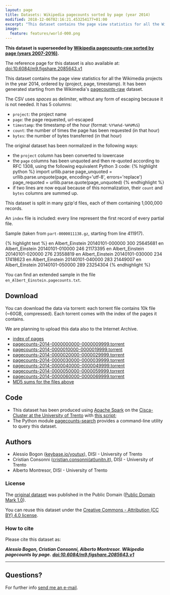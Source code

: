 ```yaml
---
layout: page
title: Datasets: Wikipedia pagecounts sorted by page (year 2014)
modified: 2018-12-06T02:16:21.453254177+01:00
excerpt: "This dataset contains the page view statistics for all the Wikimedia projects in the year 2014"
image:
  feature: features/world-000.png
---
```


**This dataset is superseeded by [Wikipedia pagecounts-raw sorted by page (years 2007-2016)](../wikipedia-pagecounts-raw-sorted/).**

The reference page for this dataset is also available at:
[doi:10.6084/m9.figshare.2085643.v1](https://dx.doi.org/10.6084/m9.figshare.2085643.v1)

This dataset contains the page view statistics for all the Wikimedia projects
in the year 2014, ordered by (project, page, timestamp). It has been generated
starting from the Wikimedia's
[pagecounts-raw](https://dumps.wikimedia.org/other/pagecounts-raw/) dataset.

The CSV uses *spaces* as delimiter, without any form of escaping because it is
not needed. It has 5 columns:

* `project`: the project name
* `page`: the page requested, url-escaped
* `timestamp`: the timestamp of the hour (format: `%Y%m%d-%H%M%S`)
* `count`: the number of times the page has been requested (in that hour)
* `bytes`: the number of bytes transferred (in that hour)

The original dataset has been normalized in the following ways:

* the `project` column has been converted to lowercase
* the `page` columns has been unquoted and then re-quoted according to RFC 1308,
using the following equivalent Python 3 code:
{% highlight python %}
import urllib.parse
page_unquoted = urllib.parse.unquote(page, encoding='utf-8',
    errors='replace')
page_requoted = urllib.parse.quote(page_unquoted)
{% endhighlight %}
* if two lines are now equal because of this normalization, their `count` and
`bytes` columns are summed up.

This dataset is split in many gzip'd files, each of them containing 1,000,000
records.

An `index` file is included: every line represent the first record of every
partial file.

Sample (taken from `part-0000011138.gz`, starting from line 411917)<a class="collapsible inactive" id='new_sample' href="#"></a>.
<div class="collapsible" id='new_sample'>
{% highlight text %}
en Albert_Einstein 20140101-000000 300 25645681
en Albert_Einstein 20140101-010000 246 21173395
en Albert_Einstein 20140101-020000 276 23558819
en Albert_Einstein 20140101-030000 234 17418623
en Albert_Einstein 20140101-040000 283 21449007
en Albert_Einstein 20140101-050000 289 23254304
{% endhighlight %}
</div>

You can find an extended sample in the file `en_Albert_Einstein.pagecounts.txt`.

## Download

You can download the data via torrent: each torrent file contains
10k file (~60GB, compressed). Each torrent comes with the index
of the pages it contains.

We are planning to upload this data also to the Internet Archive.

* [index of pages](./index.txt)
* [pagecounts-2014-0000000000-0000009999.torrent](./pagecounts-2014-0000000000-0000009999.torrent)
* [pagecounts-2014-0000010000-0000019999.torrent](./pagecounts-2014-0000010000-0000019999.torrent)
* [pagecounts-2014-0000020000-0000029999.torrent](./pagecounts-2014-0000020000-0000029999.torrent)
* [pagecounts-2014-0000030000-0000039999.torrent](./pagecounts-2014-0000030000-0000039999.torrent)
* [pagecounts-2014-0000040000-0000049999.torrent](./pagecounts-2014-0000040000-0000049999.torrent)
* [pagecounts-2014-0000050000-0000059999.torrent](./pagecounts-2014-0000050000-0000059999.torrent)
* [pagecounts-2014-0000060000-0000069999.torrent](./pagecounts-2014-0000060000-0000069999.torrent)
* [MD5 sums for the files above](./pagecounts-torrents.md5sum.txt)

## Code

* This dataset has been produced using [Apache Spark](https://spark.apache.org/)
  on the [Cisca-Cluster at the University of Trento](http://doc.science.unitn.it/wiki/Il_Cluster_di_Scienze_%28Cisca-Cluster%29)
  with [this script](https://gist.github.com/youtux/13353862ac4227c4baf2);
* The Python module [pagecounts-search](https://github.com/youtux/pagecounts-search)
  provides a command-line utility to query this dataset.

## Authors

* Alessio Bogon ([keybase.io/youtux](https://keybase.io/youtux)), DISI - University of Trento
* Cristian Consonni ([cristian.consonni(at)unitn.it](mailto:cristian.consonni(at)unitn(dot)it)), DISI - University of Trento
* Alberto Montresor, DISI - University of Trento

### License

The [original dataset](https://dumps.wikimedia.org/other/pagecounts-raw/) was
published in the Public Domain ([Public Domain Mark 1.0](http://creativecommons.org/publicdomain/mark/1.0/)).

You can reuse this dataset under the [Creative Commons - Attribution (CC BY) 4.0 license](https://creativecommons.org/licenses/by/4.0/).

### How to cite

Please cite this dataset as:

***Alessio Bogon, Cristian Consonni, Alberto Montresor.***
***Wikipedia pagecounts by page.***
***[doi:10.6084/m9.figshare.2085643.v1](https://dx.doi.org/10.6084/m9.figshare.2085643.v1)***

---

## Questions?

For further info <a href="mailto:cristian.consonni(at)unitn(dot)it" target="_blank">send me an e-mail</a>.
